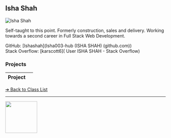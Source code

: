 <style>@import url("//readme.codeadam.ca/readme.css");</style>

## Isha Shah

![Isha Shah](Isha003-hub.jpg)

Self-taught to this point. Formerly construction, sales and delivery. Working towards a second career in Full Stack Web Development.

GitHub: [Ishashah](Isha003-hub (ISHA SHAH) (github.com))  
Stack Overflow: [karscott6]( User ISHA SHAH - Stack Overflow)  

### Projects

| Project | |
| - | - |
[&#10132; Back to Class List](/)

---

<a href="https://brickmmo.com">
<img src="https://brickmmo.com/images/brickmmo-logo-horizontal.jpg" width="100">
</a>
